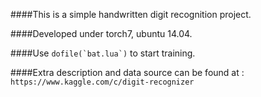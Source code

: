 ####This is a simple handwritten digit recognition project.


####Developed under torch7, ubuntu 14.04.

####Use ```dofile(`bat.lua`)``` to start training.


####Extra description and data source can be found at : `https://www.kaggle.com/c/digit-recognizer`
